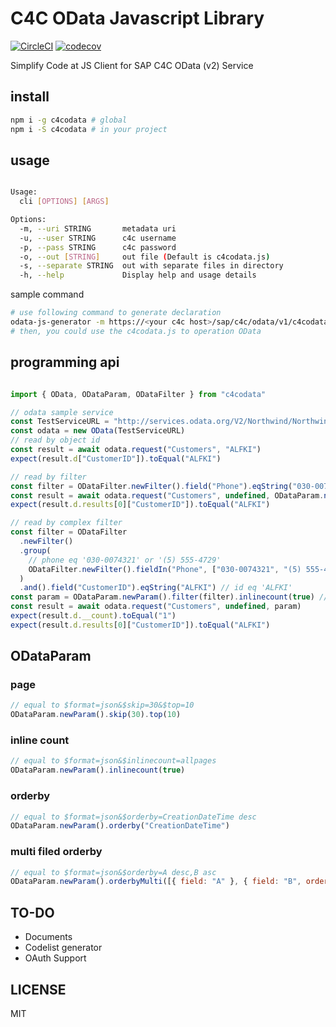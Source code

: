 # C4C OData Javascript Library

[![CircleCI](https://circleci.com/gh/Soontao/c4codata.svg?style=shield)](https://circleci.com/gh/Soontao/c4codata) [![codecov](https://codecov.io/gh/Soontao/c4codata/branch/master/graph/badge.svg)](https://codecov.io/gh/Soontao/c4codata)

Simplify Code at JS Client for SAP C4C OData (v2) Service

## install

```bash
npm i -g c4codata # global
npm i -S c4codata # in your project
```

## usage

```bash

Usage:
  cli [OPTIONS] [ARGS]

Options:
  -m, --uri STRING       metadata uri
  -u, --user STRING      c4c username
  -p, --pass STRING      c4c password
  -o, --out [STRING]     out file (Default is c4codata.js)
  -s, --separate STRING  out with separate files in directory
  -h, --help             Display help and usage details

```

sample command

```bash
# use following command to generate declaration
odata-js-generator -m https://<your c4c host>/sap/c4c/odata/v1/c4codata/$metadata?sap-label=true -u <your c4c user> -p <your c4c password>
# then, you could use the c4codata.js to operation OData
```

## programming api

```javascript

import { OData, ODataParam, ODataFilter } from "c4codata"

// odata sample service
const TestServiceURL = "http://services.odata.org/V2/Northwind/Northwind.svc/$metadata"
const odata = new OData(TestServiceURL)
// read by object id
const result = await odata.request("Customers", "ALFKI")
expect(result.d["CustomerID"]).toEqual("ALFKI")

// read by filter
const filter = ODataFilter.newFilter().field("Phone").eqString("030-0074321");
const result = await odata.request("Customers", undefined, ODataParam.newParam().filter(filter))
expect(result.d.results[0]["CustomerID"]).toEqual("ALFKI")

// read by complex filter
const filter = ODataFilter
  .newFilter()
  .group(
    // phone eq '030-0074321' or '(5) 555-4729'
    ODataFilter.newFilter().fieldIn("Phone", ["030-0074321", "(5) 555-4729"])
  )
  .and().field("CustomerID").eqString("ALFKI") // id eq 'ALFKI'
const param = ODataParam.newParam().filter(filter).inlinecount(true) // with inline count
const result = await odata.request("Customers", undefined, param)
expect(result.d.__count).toEqual("1")
expect(result.d.results[0]["CustomerID"]).toEqual("ALFKI")

```

## ODataParam

### page

```javascript 
// equal to $format=json&$skip=30&$top=10
ODataParam.newParam().skip(30).top(10)
```

### inline count 

```javascript 
// equal to $format=json&$inlinecount=allpages
ODataParam.newParam().inlinecount(true)
```

### orderby

```javascript
// equal to $format=json&$orderby=CreationDateTime desc
ODataParam.newParam().orderby("CreationDateTime")
```

### multi filed orderby

```javascript
// equal to $format=json&$orderby=A desc,B asc
ODataParam.newParam().orderbyMulti([{ field: "A" }, { field: "B", order: "asc" }])
```

## TO-DO

* Documents
* Codelist generator
* OAuth Support

## LICENSE

MIT
